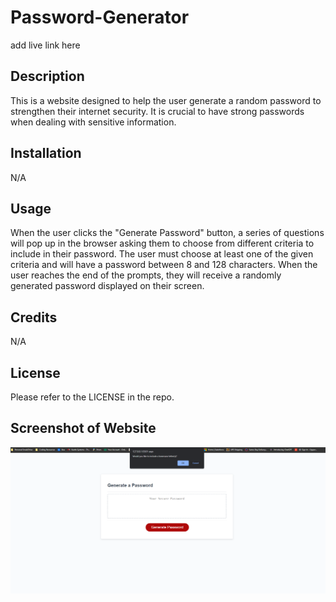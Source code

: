 # Password-Generator

add live link here 

## Description

This is a website designed to help the user generate a random password to strengthen their internet security. It is crucial to have strong passwords when dealing with sensitive information. 

## Installation

N/A

## Usage

When the user clicks the "Generate Password" button, a series of questions will pop up in the browser asking them to choose from different criteria to include in their password. The user must choose at least one of the given criteria and will have a password between 8 and 128 characters. When the user reaches the end of the prompts, they will receive a randomly generated password displayed on their screen.  

## Credits

N/A

## License

Please refer to the LICENSE in the repo.

## Screenshot of Website

![Alt text](./Screenshot%20of%20Password%20Generator.png)